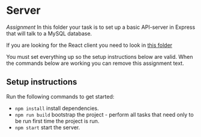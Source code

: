 # Server

*Assignment* In this folder your task is to set up a basic API-server in Express that will talk to a MySQL database.

If you are looking for the React client you need to look in [this folder](../client)

You must set everything up so the setup instructions below are valid. When the commands below are working you can remove this assignment text.

## Setup instructions

Run the following commands to get started:
- `npm install` install dependencies.
- `npm run build` bootstrap the project - perform all tasks that need only to be run first time the project is run.
- `npm start` start the server.